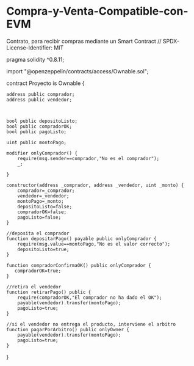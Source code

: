 # Compra-y-Venta-Compatible-con-EVM
Contrato, para recibir compras mediante un Smart Contract 
// SPDX-License-Identifier: MIT

pragma solidity ^0.8.11;

import "@openzeppelin/contracts/access/Ownable.sol";




contract Proyecto is Ownable {

    address public comprador;
    address public vendedor;

   

    bool public depositoListo;
    bool public compradorOK;
    bool public pagoListo;

    uint public montoPago;

    modifier onlyComprador() {
        require(msg.sender==comprador,"No es el comprador");
        _;

    }
    
    constructor(address _comprador, address _vendedor, uint _monto) {
        comprador=_comprador;
        vendedor=_vendedor;
        montoPago=_monto;
        depositoListo=false;
        compradorOK=false;
        pagoListo=false;
    }

    //deposita el comprador
    function depositarPago() payable public onlyComprador {
        require(msg.value==montoPago,"No es el valor correcto");
        depositoListo=true;
    } 

    function compradorConfirmaOK() public onlyComprador {
       compradorOK=true;
    }

    //retira el vendedor
    function retirarPago() public {
        require(compradorOK,"El comprador no ha dado el OK");
        payable(vendedor).transfer(montoPago);
        pagoListo=true;
    }

    //si el vendedor no entrega el producto, interviene el arbitro
    function pagarPorArbitro() public onlyOwner {
        payable(vendedor).transfer(montoPago);
        pagoListo=true;
    }


}
